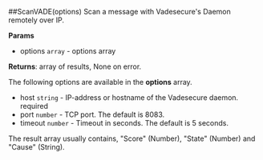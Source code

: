 ##ScanVADE(options)
Scan a message with Vadesecure's Daemon remotely over IP.

**Params**

- options `array` - options array

**Returns**: array of results, None on error.

The following options are available in the **options** array.

- host `string` - IP-address or hostname of the Vadesecure daemon. required
- port `number` - TCP port. The default is 8083.
- timeout `number` - Timeout in seconds. The default is 5 seconds.

The result array usually contains, "Score" (Number), "State" (Number) and "Cause" (String).
